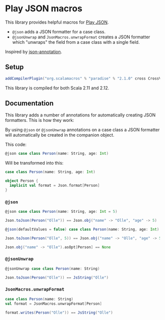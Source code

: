 # Play JSON macros

This library provides helpful macros for [Play JSON](https://github.com/playframework/play-json).

- `@json` adds a JSON formatter for a case class. 
- `@jsonUnwrap` and `JsonMacros.unwrapFormat` creates a JSON formatter which "unwraps" the field from a case class with a single field. 

Inspired by [json-annotation](https://github.com/vital-software/json-annotation).

## Setup

```scala
addCompilerPlugin("org.scalamacros" % "paradise" % "2.1.0" cross CrossVersion.full)
```

This library is compiled for both Scala 2.11 and 2.12.

## Documentation

This library adds a number of annotations for automatically creating JSON formatters. This is how they work:

By using `@json` or `@jsonUnwrap` annotations on a case class a JSON formatter will automatically be created in the companion object.

This code:
```scala
@json case class Person(name: String, age: Int)
```
Will be transformed into this: 
```scala
case class Person(name: String, age: Int)

object Person {
  implicit val format = Json.format[Person]
}
```

### `@json`

```scala
@json case class Person(name: String, age: Int = 5)

Json.toJson(Person("Olle")) == Json.obj("name" -> "Olle", "age" -> 5)
```

```scala
@json(defaultValues = false) case class Person(name: String, age: Int)

Json.toJson(Person("Olle", 5)) == Json.obj("name" -> "Olle", "age" -> 5)

Json.obj("name" -> "Olle").asOpt[Person] == None
```

### `@jsonUnwrap`

```scala
@jsonUnwrap case class Person(name: String)

Json.toJson(Person("Olle")) == JsString("Olle")
```

### `JsonMacros.unwrapFormat`

```scala
case class Person(name: String)
val format = JsonMacros.unwrapFormat[Person]

format.writes(Person("Olle")) == JsString("Olle")
```
